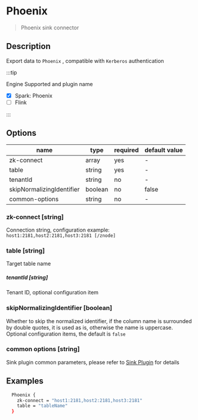 # Phoenix

> Phoenix sink connector

## Description

Export data to `Phoenix` , compatible with `Kerberos` authentication

:::tip

Engine Supported and plugin name

* [x] Spark: Phoenix
* [ ] Flink

:::

## Options

| name                      | type    | required | default value |
| ------------------------- | ------- | -------- | ------------- |
| zk-connect                | array   | yes      | -             |
| table                     | string  | yes      | -             |
| tenantId                  | string  | no       | -             |
| skipNormalizingIdentifier | boolean | no       | false         |
| common-options            | string  | no       | -             |

### zk-connect [string]

Connection string, configuration example: `host1:2181,host2:2181,host3:2181 [/znode]`

### table [string]

Target table name

##### tenantId [string]

Tenant ID, optional configuration item

### skipNormalizingIdentifier [boolean]

Whether to skip the normalized identifier, if the column name is surrounded by double quotes, it is used as is, otherwise the name is uppercase. Optional configuration items, the default is `false`

### common options [string]

Sink plugin common parameters, please refer to [Sink Plugin](common-options.md) for details

## Examples

```bash
  Phoenix {
    zk-connect = "host1:2181,host2:2181,host3:2181"
    table = "tableName"
  }
```
